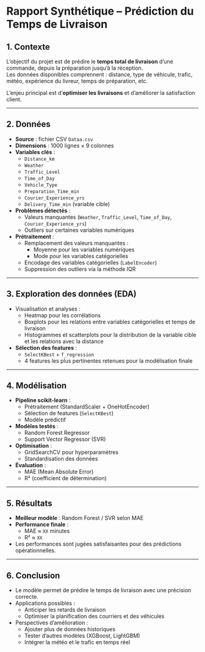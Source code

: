 # Rapport Synthétique – Prédiction du Temps de Livraison

## 1. Contexte
L’objectif du projet est de prédire le **temps total de livraison** d’une commande, depuis la préparation jusqu’à la réception.  
Les données disponibles comprennent : distance, type de véhicule, trafic, météo, expérience du livreur, temps de préparation, etc.  

L’enjeu principal est d’**optimiser les livraisons** et d’améliorer la satisfaction client.

---

## 2. Données
- **Source** : fichier CSV `Dataa.csv`
- **Dimensions** : 1000 lignes × 9 colonnes
- **Variables clés** :
  - `Distance_km`
  - `Weather`
  - `Traffic_Level`
  - `Time_of_Day`
  - `Vehicle_Type`
  - `Preparation_Time_min`
  - `Courier_Experience_yrs`
  - `Delivery_Time_min` (variable cible)
- **Problèmes détectés** :
  - Valeurs manquantes (`Weather`, `Traffic_Level`, `Time_of_Day`, `Courier_Experience_yrs`)
  - Outliers sur certaines variables numériques
- **Prétraitement** :
  - Remplacement des valeurs manquantes :
    - Moyenne pour les variables numériques
    - Mode pour les variables catégorielles
  - Encodage des variables catégorielles (`LabelEncoder`)
  - Suppression des outliers via la méthode IQR

---

## 3. Exploration des données (EDA)
- Visualisation et analyses :
  - Heatmap pour les corrélations
  - Boxplots pour les relations entre variables catégorielles et temps de livraison
  - Histogrammes et scatterplots pour la distribution de la variable cible et les relations avec la distance
- **Sélection des features** :
  - `SelectKBest` + `f_regression`
  - 4 features les plus pertinentes retenues pour la modélisation finale

---

## 4. Modélisation
- **Pipeline scikit-learn** :
  - Prétraitement (StandardScaler + OneHotEncoder)
  - Sélection de features (`SelectKBest`)
  - Modèle prédictif
- **Modèles testés** :
  - Random Forest Regressor
  - Support Vector Regressor (SVR)
- **Optimisation** :
  - GridSearchCV pour hyperparamètres
  - Standardisation des données
- **Évaluation** :
  - MAE (Mean Absolute Error)
  - R² (coefficient de détermination)

---

## 5. Résultats
- **Meilleur modèle** : Random Forest / SVR selon MAE
- **Performance finale** :
  - MAE ≈ `XX` minutes
  - R² ≈ `XX`
- Les performances sont jugées satisfaisantes pour des prédictions opérationnelles.

---

## 6. Conclusion
- Le modèle permet de prédire le temps de livraison avec une précision correcte.
- Applications possibles :
  - Anticiper les retards de livraison
  - Optimiser la planification des courriers et des véhicules
- Perspectives d’amélioration :
  - Ajouter plus de données historiques
  - Tester d’autres modèles (XGBoost, LightGBM)
  - Intégrer la météo et le trafic en temps réel
